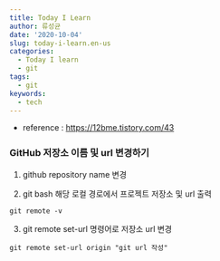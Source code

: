 ```yaml
---
title: Today I Learn
author: 류성균
date: '2020-10-04'
slug: today-i-learn.en-us
categories:
  - Today I learn
  - git
tags:
  - git
keywords:
  - tech
---
```


- reference : https://12bme.tistory.com/43

### GitHub 저장소 이름 및 url 변경하기

1. github repository name 변경

2. git bash 해당 로컬 경로에서 프로젝트 저장소 및 url 출력

```
git remote -v
```

3. git remote set-url 명령어로 저장소 url 변경

```
git remote set-url origin "git url 작성"
```